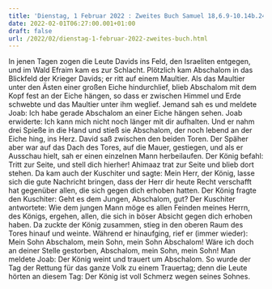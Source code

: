 ```yaml
---
title: 'Dienstag, 1 Februar 2022 : Zweites Buch Samuel 18,6.9-10.14b.24-25ab.30-32.19,1-3.'
date: 2022-02-01T06:27:00.001+01:00
draft: false
url: /2022/02/dienstag-1-februar-2022-zweites-buch.html
---
```


In jenen Tagen zogen die Leute Davids ins Feld, den Israeliten entgegen, und im Wald Efraim kam es zur Schlacht. Plötzlich kam Abschalom in das Blickfeld der Krieger Davids; er ritt auf einem Maultier. Als das Maultier unter den Ästen einer großen Eiche hindurchlief, blieb Abschalom mit dem Kopf fest an der Eiche hängen, so dass er zwischen Himmel und Erde schwebte und das Maultier unter ihm weglief. Jemand sah es und meldete Joab: Ich habe gerade Abschalom an einer Eiche hängen sehen. Joab erwiderte: Ich kann mich nicht noch länger mit dir aufhalten. Und er nahm drei Spieße in die Hand und stieß sie Abschalom, der noch lebend an der Eiche hing, ins Herz. David saß zwischen den beiden Toren. Der Späher aber war auf das Dach des Tores, auf die Mauer, gestiegen, und als er Ausschau hielt, sah er einen einzelnen Mann herbeilaufen. Der König befahl: Tritt zur Seite, und stell dich hierher! Ahimaaz trat zur Seite und blieb dort stehen. Da kam auch der Kuschiter und sagte: Mein Herr, der König, lasse sich die gute Nachricht bringen, dass der Herr dir heute Recht verschafft hat gegenüber allen, die sich gegen dich erhoben hatten. Der König fragte den Kuschiter: Geht es dem Jungen, Abschalom, gut? Der Kuschiter antwortete: Wie dem jungen Mann möge es allen Feinden meines Herrn, des Königs, ergehen, allen, die sich in böser Absicht gegen dich erhoben haben. Da zuckte der König zusammen, stieg in den oberen Raum des Tores hinauf und weinte. Während er hinaufging, rief er (immer wieder): Mein Sohn Abschalom, mein Sohn, mein Sohn Abschalom! Wäre ich doch an deiner Stelle gestorben, Abschalom, mein Sohn, mein Sohn! Man meldete Joab: Der König weint und trauert um Abschalom. So wurde der Tag der Rettung für das ganze Volk zu einem Trauertag; denn die Leute hörten an diesem Tag: Der König ist voll Schmerz wegen seines Sohnes.